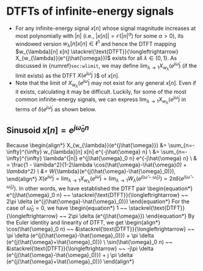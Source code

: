 # DTFTs of infinite-energy signals

* For any infinite-energy signal $x[n]$ whose signal magnitude
  increases at most polynomially with $|n|$ (i.e., $|x[n]| =
  \mathcal{O}(|n|^{\alpha})$ for some $\alpha>0$), its windowed
  version $w_{\lambda} [n] x[n] \in \ell^1$ and hence the DTFT mapping 
  $w_{\lambda}[n] x[n] \stackrel{\text{DTFT}}{\longleftrightarrow} 
  X_{w_{\lambda}}(e^{j\hat{\omega}})$ exists for all $\lambda \in (0,1)$.
  As discussed in {numref}`sec:wlimit`, we may define
  $\lim_{\lambda \rightarrow 1} X_{w_{\lambda}}(e^{j\hat{\omega}})$
  (if the limit exists) as the DTFT $X(e^{j\hat{\omega}})$ )$ of $x[n]$. 
* Note that the limit of $X_{w_{\lambda}}(e^{j\hat{\omega}})$ may not
  exist for any general $x[n]$. Even if it exists, calculating it may
  be difficult. Luckily, for some of the most common infinite-energy
  signals, we can express $\lim_{\lambda \rightarrow 1}
  X_{w_{\lambda}}(e^{j\hat{\omega}})$ in terms of
  $\delta(e^{j\hat{\omega}})$ as shown below.

## Sinusoid $x[n] = e^{j\hat{\omega}_0 n}$
Because
\begin{align*} 
X_{w_{\lambda}}(e^{j\hat{\omega}}) 
&=
\sum_{n=-\infty}^{\infty} w_{\lambda}[n] x[n] e^{-j\hat{\omega} n} \\
&= 
\sum_{n=-\infty}^{\infty} \lambda^{|n|} e^{j\hat{\omega}_0 n}
e^{-j\hat{\omega} n} \\ & = \frac{1 - \lambda^2}{1-2\lambda
\cos(\hat{\omega}-\hat{\omega}_0) + \lambda^2} \\ 
&=
W_{\lambda}(e^{j(\hat{\omega}-\hat{\omega}_0)}),
\end{align*} 
$\displaystyle X(e^{j\hat{\omega}}) = \lim_{\lambda \rightarrow
1} X_{w_{\lambda}}(e^{j\hat{\omega}}) = \lim_{\lambda \rightarrow 1}
W_{\lambda}(e^{j(\hat{\omega}-\hat{\omega}_0)}) = 2\pi \delta
(e^{j(\hat{\omega}-\hat{\omega}_0)})$. In other words, we have
established the DTFT pair 
\begin{equation*}
e^{j\hat{\omega}_0 n} ~~
\stackrel{\text{DTFT}}{\longleftrightarrow} 
~~ 2\pi \delta (e^{j(\hat{\omega}-\hat{\omega}_0)})
\end{equation*}
For the case of $\hat{\omega}_0 = 0$, we have
\begin{equation*}
1 ~~
\stackrel{\text{DTFT}}{\longleftrightarrow} 
~~ 2\pi \delta (e^{j\hat{\omega}})
\end{equation*}
By the Euler identity and linearity of DTFT, we get
\begin{align*}
\cos(\hat{\omega}_0 n) ~~
&\stackrel{\text{DTFT}}{\longleftrightarrow} 
~~ \pi \delta (e^{j(\hat{\omega}-\hat{\omega}_0)}) + \pi \delta
(e^{j(\hat{\omega}+\hat{\omega}_0)})
\\
\sin(\hat{\omega}_0 n) ~~
&\stackrel{\text{DTFT}}{\longleftrightarrow} 
~~ -j\pi \delta (e^{j(\hat{\omega}-\hat{\omega}_0)}) + j \pi \delta
(e^{j(\hat{\omega}+\hat{\omega}_0)})
\end{align*}
